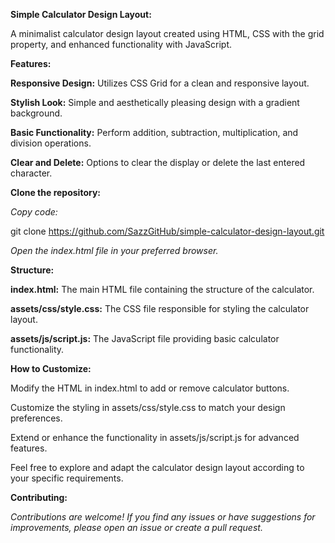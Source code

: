  **Simple Calculator Design Layout:**

A minimalist calculator design layout created using HTML, CSS with the grid property, and enhanced functionality with JavaScript.

**Features:**

**Responsive Design:** Utilizes CSS Grid for a clean and responsive layout.

**Stylish Look:** Simple and aesthetically pleasing design with a gradient background.

**Basic Functionality:** Perform addition, subtraction, multiplication, and division operations.

**Clear and Delete:** Options to clear the display or delete the last entered character.


**Clone the repository:**

_Copy code:_

git clone https://github.com/SazzGitHub/simple-calculator-design-layout.git


_Open the index.html file in your preferred browser._


**Structure:**

**index.html:** The main HTML file containing the structure of the calculator.

**assets/css/style.css:** The CSS file responsible for styling the calculator layout.

**assets/js/script.js:** The JavaScript file providing basic calculator functionality.

**How to Customize:**

Modify the HTML in index.html to add or remove calculator buttons.

Customize the styling in assets/css/style.css to match your design preferences.

Extend or enhance the functionality in assets/js/script.js for advanced features.

Feel free to explore and adapt the calculator design layout according to your specific requirements.


**Contributing:**

_Contributions are welcome! If you find any issues or have suggestions for improvements, please open an issue or create a pull request._
